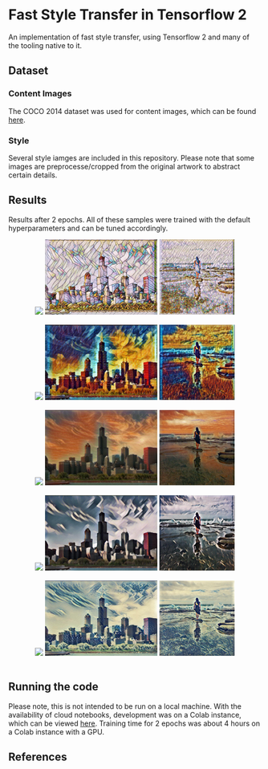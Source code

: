 # Fast Style Transfer in Tensorflow 2 
An implementation of fast style transfer, using Tensorflow 2 and many of the tooling native to it.

## Dataset
### Content Images
The COCO 2014 dataset was used for content images, which can be found [here](http://msvocds.blob.core.windows.net/coco2014/train2014.zip). 
### Style
Several style iamges are included in this repository. Please note that some 
images are preprocesse/cropped from the original artwork to abstract certain details.

## Results
Results after 2 epochs. All of these samples were trained with the default hyperparameters and can be tuned accordingly.

<div align='center'>
<img src = './assets/style/mosaic.jpg' height = '150px'>
<img src = './assets/samples/chicago_mosaic.jpg' height = '150px'>
<img src = './assets/samples/oceanfront_mosaic.jpg' height = '150px'>
</div>
<br>
<div align='center'>
<img src = './assets/style/rain_princess.jpg' height = '150px'>
<img src = './assets/samples/chicago_rain_princess.jpg' height = '150px'>
<img src = './assets/samples/oceanfront_rain_princess.jpg' height = '150px'>
</div>
<br>
<div align='center'>
<img src = './assets/style/the_scream.jpg' height = '150px'>
<img src = './assets/samples/chicago_scream.jpg' height = '150px'>
<img src = './assets/samples/oceanfront_scream.jpg' height = '150px'>
</div>
<br>
<div align='center'>
<img src = './assets/style/udnie.jpg' height = '150px'>
<img src = './assets/samples/chicago_udnie.jpg' height = '150px'>
<img src = './assets/samples/oceanfront_udnie.jpg' height = '150px'>
</div>
<br>
<div align='center'>
<img src = './assets/style/wave_crop.jpg' height = '150px'>
<img src = './assets/samples/chicago_wave.jpg' height = '150px'>
<img src = './assets/samples/oceanfront_wave.jpg' height = '150px'>
</div>
<br>

## Running the code
Please note, this is not intended to be run on a local machine.
With the availability of cloud notebooks, development was on a Colab instance, which can be viewed [here](https://colab.research.google.com/drive/1xp_QU6ppXOoTs4vNcL41QJk0uz_OOP01).
Training time for 2 epochs was about 4 hours on a Colab instance with a GPU.

## References
